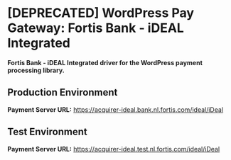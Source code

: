 # [DEPRECATED] WordPress Pay Gateway: Fortis Bank - iDEAL Integrated

**Fortis Bank - iDEAL Integrated driver for the WordPress payment processing library.**

## Production Environment

**Payment Server URL:** https://acquirer-ideal.bank.nl.fortis.com/ideal/iDeal  

## Test Environment

**Payment Server URL:** https://acquirer-ideal.test.nl.fortis.com/ideal/iDeal  
